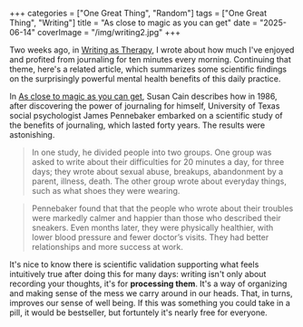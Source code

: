 +++
categories = ["One Great Thing", "Random"]
tags = ["One Great Thing", "Writing"]
title = "As close to magic as you can get"
date = "2025-06-14"
coverImage = "/img/writing2.jpg"
+++

Two weeks ago, in <a target="_blank" href="https://mco.dev/writing-as-therapy/">Writing as Therapy</a>, I wrote about how much I've enjoyed and profited from journaling for ten minutes every morning. Continuing that theme, here's a related article, which summarizes some scientific findings on the surprisingly powerful mental health benefits of this daily practice.

<!--more-->

In <a target="_blank" href="https://thequietlife.net/p/as-close-to-magic-as-you-can-get">As close to magic as you can get</a>, Susan Cain describes how in 1986, after discovering the power of journaling for himself, University of Texas social psychologist James Pennebaker embarked on a scientific study of the benefits of journaling, which lasted forty years. The results were astonishing.

> In one study, he divided people into two groups. One group was asked to write about their difficulties for 20 minutes a day, for three days; they wrote about sexual abuse, breakups, abandonment by a parent, illness, death. The other group wrote about everyday things, such as what shoes they were wearing.

> Pennebaker found that that the people who wrote about their troubles were markedly calmer and happier than those who described their sneakers. Even months later, they were physically healthier, with lower blood pressure and fewer doctor’s visits. They had better relationships and more success at work.

It's nice to know there is scientific validation supporting what feels intuitively true after doing this for many days: writing isn't only about recording your thoughts, it's for **processing them**. It's a way of organizing and making sense of the mess we carry around in our heads. That, in turns, improves our sense of well being. If this was something you could take in a pill, it would be bestseller, but fortuntely it's nearly free for everyone.

